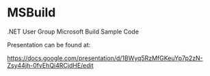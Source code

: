 # MSBuild
.NET User Group Microsoft Build Sample Code


Presentation can be found at:

https://docs.google.com/presentation/d/1BWyq5RzMfGKeuYp7p2zN-Zsy44jh-0fvEhQi4RCjdHE/edit
